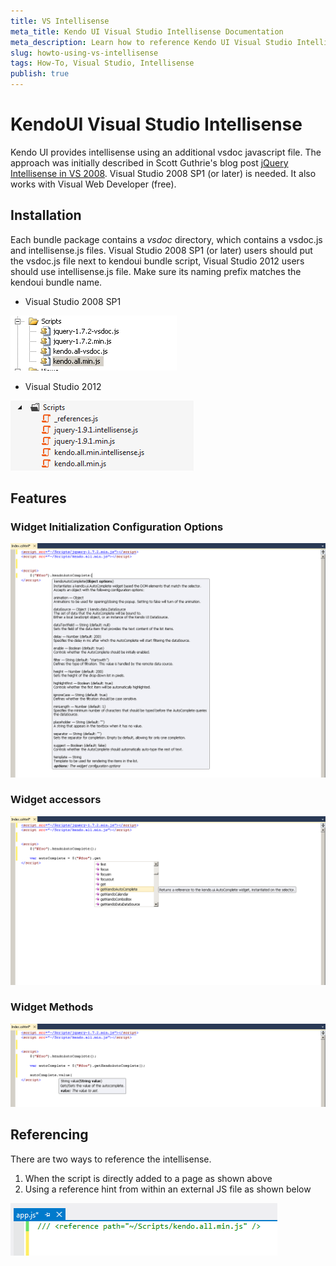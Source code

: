 ```yaml
---
title: VS Intellisense
meta_title: Kendo UI Visual Studio Intellisense Documentation
meta_description: Learn how to reference Kendo UI Visual Studio Intellisense by using an additional vsdoc Javascript file.
slug: howto-using-vs-intellisense
tags: How-To, Visual Studio, Intellisense
publish: true
---
```


# KendoUI Visual Studio Intellisense

Kendo UI provides intellisense using an additional vsdoc javascript file. The approach was initially described in Scott Guthrie's blog post [jQuery Intellisense in VS 2008](http://weblogs.asp.net/scottgu/archive/2008/11/21/jquery-intellisense-in-vs-2008.aspx).
Visual Studio 2008 SP1 (or later) is needed. It also works with Visual Web Developer (free).

## Installation

Each bundle package contains a *vsdoc* directory, which contains a vsdoc.js and intellisense.js files. Visual Studio 2008 SP1 (or later) users should put the vsdoc.js file next to kendoui bundle script, Visual Studio 2012 users should use intellisense.js file. Make sure its naming prefix matches the kendoui bundle name.

- Visual Studio 2008 SP1

![Solution Explorer](solution-explorer.png)

- Visual Studio 2012

![Solution Explorer VS2012](solution-explorer-vs2012.png)

## Features

### Widget Initialization Configuration Options

![jquery plugin](jquery-plugin.png)

### Widget accessors

![jquery plugin](jquery-accessor.png)

### Widget Methods

![jquery plugin](widget-method.png)

## Referencing

There are two ways to reference the intellisense.

1. When the script is directly added to a page as shown above 
1. Using a reference hint from within an external JS file as shown below

![script reference](js-reference.png) 
